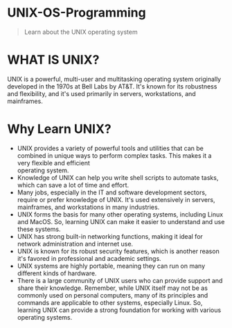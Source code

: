 # UNIX-OS-Programming
> Learn about the UNIX operating system

# WHAT IS UNIX?
UNIX is a powerful, multi-user and multitasking operating system originally developed in the 1970s at Bell Labs by AT&T. It's known for its robustness and flexibility, and it's used primarily in servers, workstations, and mainframes.

# Why Learn UNIX?
- UNIX provides a variety of powerful tools and utilities that can be combined in unique ways to perform complex tasks. This makes it a very flexible and efficient     
  operating system.
- Knowledge of UNIX can help you write shell scripts to automate tasks, which can save a lot of time and effort.
- Many jobs, especially in the IT and software development sectors, require or prefer knowledge of UNIX. It's used extensively in servers, mainframes, and workstations in many industries.
- UNIX forms the basis for many other operating systems, including Linux and MacOS. So, learning UNIX can make it easier to understand and use these systems.
-  UNIX has strong built-in networking functions, making it ideal for network administration and internet use.
-  UNIX is known for its robust security features, which is another reason it's favored in professional and academic settings.
- UNIX systems are highly portable, meaning they can run on many different kinds of hardware.
- There is a large community of UNIX users who can provide support and share their knowledge.
Remember, while UNIX itself may not be as commonly used on personal computers, many of its principles and commands are applicable to other systems, especially Linux. So, learning UNIX can provide a strong foundation for working with various operating systems.
